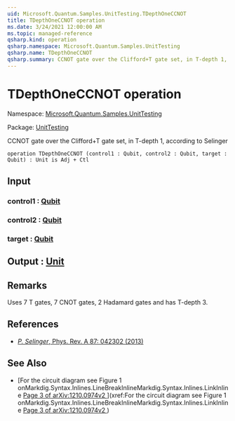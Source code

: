 ```yaml
---
uid: Microsoft.Quantum.Samples.UnitTesting.TDepthOneCCNOT
title: TDepthOneCCNOT operation
ms.date: 3/24/2021 12:00:00 AM
ms.topic: managed-reference
qsharp.kind: operation
qsharp.namespace: Microsoft.Quantum.Samples.UnitTesting
qsharp.name: TDepthOneCCNOT
qsharp.summary: CCNOT gate over the Clifford+T gate set, in T-depth 1, according to Selinger
---
```


# TDepthOneCCNOT operation

Namespace: [Microsoft.Quantum.Samples.UnitTesting](xref:Microsoft.Quantum.Samples.UnitTesting)

Package: [UnitTesting](https://nuget.org/packages/UnitTesting)


CCNOT gate over the Clifford+T gate set, in T-depth 1, according to Selinger

```qsharp
operation TDepthOneCCNOT (control1 : Qubit, control2 : Qubit, target : Qubit) : Unit is Adj + Ctl
```


## Input

### control1 : [Qubit](xref:microsoft.quantum.lang-ref.qubit)




### control2 : [Qubit](xref:microsoft.quantum.lang-ref.qubit)




### target : [Qubit](xref:microsoft.quantum.lang-ref.qubit)





## Output : [Unit](xref:microsoft.quantum.lang-ref.unit)



## Remarks

Uses 7 T gates, 7 CNOT gates, 2 Hadamard gates and has T-depth 3.

## References

- [ *P. Selinger*,  Phys. Rev. A 87: 042302 (2013)](http://doi.org/10.1103/PhysRevA.87.042302)

## See Also

- [For the circuit diagram see Figure 1 onMarkdig.Syntax.Inlines.LineBreakInlineMarkdig.Syntax.Inlines.LinkInline[ Page 3 of arXiv:1210.0974v2 ](https://arxiv.org/pdf/1210.0974v2.pdf#page=2)](xref:For the circuit diagram see Figure 1 onMarkdig.Syntax.Inlines.LineBreakInlineMarkdig.Syntax.Inlines.LinkInline[ Page 3 of arXiv:1210.0974v2 ](https://arxiv.org/pdf/1210.0974v2.pdf#page=2))